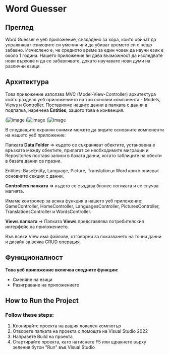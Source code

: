 # Word Guesser

## **Преглед**

Word Guesser е уеб приложение, създадено за хора, които обичат да упражняват езиковите си умения или да убиват времето си с нещо забавно. Изчислено е, че средното време за един човек да научи език е около 1 година. Нашето приложение ви дава възможност да изследвате нови върхове и да се забавлявате, докато научавате нови думи на различни езици. 

## **Архитектура**

Това привожение използва MVC (Model-View-Controller) архитектура който разделя уеб приложението на три основни компонента - Models, Views и Controller. Поставихме нашите данни в папката с данни в подпапка, наречена **Entities**, защото това е конвенция.

(![image](https://github.com/DanteChrist/Word-Guesser/assets/124893931/268dd007-e05d-4299-97af-1311df785462) (![image](https://github.com/DanteChrist/Word-Guesser/assets/124893931/c0a2a17b-d770-4eb5-90aa-138424c70b5b) (![image](https://github.com/DanteChrist/Word-Guesser/assets/124893931/125e9122-50f6-423e-bae6-20a4ea101853)

В следващите екранни снимки можете да видите основните компоненти на нашето уеб приложение:

Папката **Data Folder** ⇒ където се съхраняват обектите, установена е връзката между обектите, прилагат се необходимите миграции и Repositories поставя записи в базата данни, когато таблиците на обекти в базата данни са празни.

Entities: BaseEntity, Language, Picture, Translation,и Word които описват основните секции с данни.

**Controllers папката** ⇒ където се създава бизнес логиката и се случва магията.

Имаме контролер за всяка функция в нашето уеб приложение: GameController, HomeController, LanguagesController, PicturesController, TranslationsController и WordsController.

**Views папката** ⇒ Папката **Views** представлява потребителския интерфейс на приложението.

Във всеки View има файлове, отговорни за показването на точни данни и дизайн за всяка CRUD операция.

## **Функционалност**

**Това уеб приложение включва следните функции:**

- Сменяне на езици
- Разиграване на приложението

## How to Run the Project

### Follow these steps:

1. Клонирайте проекта на вашия локален компютър
2. Отворете папката на проекта с помощта на Visual Studio 2022
3. Направете Build на проекта
4. Стартирайте проекта, като натиснете F5 или щракнете върху зеления бутон "Run" във Visual Studio
